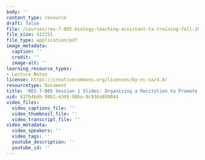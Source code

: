 ```yaml
---
body: ''
content_type: resource
draft: false
file: /courses/res-7-005-biology-teaching-assistant-ta-training-fall-2021/session-1_-organizing-a-recitation-section-to-promote-student-learning_edited_processed.pdf
file_size: 412251
file_type: application/pdf
image_metadata:
  caption: ''
  credit: ''
  image-alt: ''
learning_resource_types:
- Lecture Notes
license: https://creativecommons.org/licenses/by-nc-sa/4.0/
resourcetype: Document
title: 'RES.7-005 Session 1 Slides: Organizing a Recitation to Promote Student Learning'
uid: 837b4bdb-98b1-4349-98ba-9c936a899844
video_files:
  video_captions_file: ''
  video_thumbnail_file: ''
  video_transcript_file: ''
video_metadata:
  video_speakers: ''
  video_tags: ''
  youtube_description: ''
  youtube_id: ''
---
```

